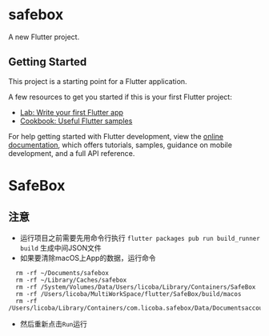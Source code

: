# safebox

A new Flutter project.

## Getting Started

This project is a starting point for a Flutter application.

A few resources to get you started if this is your first Flutter project:

- [Lab: Write your first Flutter app](https://docs.flutter.dev/get-started/codelab)
- [Cookbook: Useful Flutter samples](https://docs.flutter.dev/cookbook)

For help getting started with Flutter development, view the
[online documentation](https://docs.flutter.dev/), which offers tutorials,
samples, guidance on mobile development, and a full API reference.
# SafeBox


## 注意

- 运行项目之前需要先用命令行执行 `flutter packages pub run build_runner build`  生成中间JSON文件
- 如果要清除macOS上App的数据，运行命令

```agsl
  rm -rf ~/Documents/safebox
  rm -rf ~/Library/Caches/safebox
  rm -rf /System/Volumes/Data/Users/licoba/Library/Containers/SafeBox
  rm -rf /Users/licoba/MultiWorkSpace/flutter/SafeBox/build/macos
  rm -rf /Users/licoba/Library/Containers/com.licoba.safebox/Data/Documentsaccount_database.db
```
- 然后重新点击`Run`运行